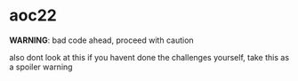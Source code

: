 # aoc22

**WARNING**: bad code ahead, proceed with caution

also dont look at this if you havent done the challenges yourself, take this as a spoiler warning
